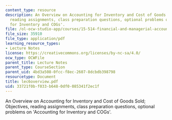 ```yaml
---
content_type: resource
description: An Overview on Accounting for Inventory and Cost of Goods Sold; Objectives,
  reading assignments, class preparation questions, optional problems on 'Accounting
  for Inventory and COGs'.
file: /ol-ocw-studio-app/courses/15-514-financial-and-managerial-accounting-summer-2003/33721f0bf033b6480df0085341f2ec1f_lec6overview.pdf
file_size: 35910
file_type: application/pdf
learning_resource_types:
- Lecture Notes
license: https://creativecommons.org/licenses/by-nc-sa/4.0/
ocw_type: OCWFile
parent_title: Lecture Notes
parent_type: CourseSection
parent_uid: 4bd3a508-0fcc-f8ec-2607-8dcbdb398798
resourcetype: Document
title: lec6overview.pdf
uid: 33721f0b-f033-b648-0df0-085341f2ec1f
---
```

An Overview on Accounting for Inventory and Cost of Goods Sold; Objectives, reading assignments, class preparation questions, optional problems on 'Accounting for Inventory and COGs'.